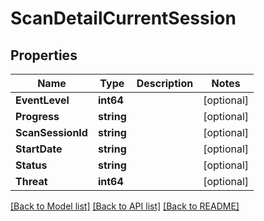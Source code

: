 # ScanDetailCurrentSession

## Properties

Name | Type | Description | Notes
------------ | ------------- | ------------- | -------------
**EventLevel** | **int64** |  | [optional] 
**Progress** | **string** |  | [optional] 
**ScanSessionId** | **string** |  | [optional] 
**StartDate** | **string** |  | [optional] 
**Status** | **string** |  | [optional] 
**Threat** | **int64** |  | [optional] 

[[Back to Model list]](../README.md#documentation-for-models) [[Back to API list]](../README.md#documentation-for-api-endpoints) [[Back to README]](../README.md)


